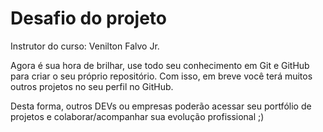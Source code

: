 # Desafio do projeto

Instrutor do curso: Venilton Falvo Jr.

Agora é sua hora de brilhar, use todo seu conhecimento em Git e GitHub para criar o seu próprio repositório. Com isso, em breve você terá muitos outros projetos no seu perfil no GitHub.

Desta forma, outros DEVs ou empresas poderão acessar seu portfólio de projetos e colaborar/acompanhar sua evolução profissional ;)  
